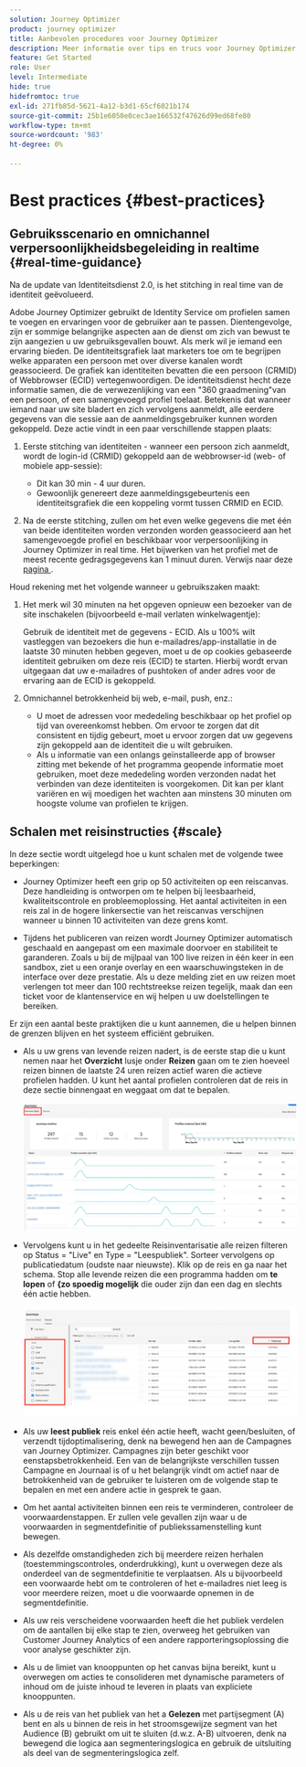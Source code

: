 ```yaml
---
solution: Journey Optimizer
product: journey optimizer
title: Aanbevolen procedures voor Journey Optimizer
description: Meer informatie over tips en trucs voor Journey Optimizer
feature: Get Started
role: User
level: Intermediate
hide: true
hidefromtoc: true
exl-id: 271fb85d-5621-4a12-b3d1-65cf6021b174
source-git-commit: 25b1e6050e0cec3ae166532f47626d99ed68fe80
workflow-type: tm+mt
source-wordcount: '983'
ht-degree: 0%

---
```


# Best practices {#best-practices}

## Gebruiksscenario en omnichannel verpersoonlijkheidsbegeleiding in realtime {#real-time-guidance}

Na de update van Identiteitsdienst 2.0, is het stitching in real time van de identiteit geëvolueerd.

Adobe Journey Optimizer gebruikt de Identity Service om profielen samen te voegen en ervaringen voor de gebruiker aan te passen. Dientengevolge, zijn er sommige belangrijke aspecten aan de dienst om zich van bewust te zijn aangezien u uw gebruiksgevallen bouwt. Als merk wil je iemand een ervaring bieden. De identiteitsgrafiek laat marketers toe om te begrijpen welke apparaten een persoon met over diverse kanalen wordt geassocieerd. De grafiek kan identiteiten bevatten die een persoon (CRMID) of Webbrowser (ECID) vertegenwoordigen. De identiteitsdienst hecht deze informatie samen, die de verwezenlijking van een &quot;360 graadmening&quot;van een persoon, of een samengevoegd profiel toelaat. Betekenis dat wanneer iemand naar uw site bladert en zich vervolgens aanmeldt, alle eerdere gegevens van die sessie aan de aanmeldingsgebruiker kunnen worden gekoppeld. Deze actie vindt in een paar verschillende stappen plaats:

1. Eerste stitching van identiteiten - wanneer een persoon zich aanmeldt, wordt de login-id (CRMID) gekoppeld aan de webbrowser-id (web- of mobiele app-sessie):

   * Dit kan 30 min - 4 uur duren.
   * Gewoonlijk genereert deze aanmeldingsgebeurtenis een identiteitsgrafiek die een koppeling vormt tussen CRMID en ECID.

1. Na de eerste stitching, zullen om het even welke gegevens die met één van beide identiteiten worden verzonden worden geassocieerd aan het samengevoegde profiel en beschikbaar voor verpersoonlijking in Journey Optimizer in real time. Het bijwerken van het profiel met de meest recente gedragsgegevens kan 1 minuut duren. Verwijs naar deze [ pagina ](https://experienceleague.adobe.com/docs/experience-platform/ingestion/streaming/overview.html?lang=nl).

Houd rekening met het volgende wanneer u gebruikszaken maakt:

1. Het merk wil 30 minuten na het opgeven opnieuw een bezoeker van de site inschakelen (bijvoorbeeld e-mail verlaten winkelwagentje):

   Gebruik de identiteit met de gegevens - ECID. Als u 100% wilt vastleggen van bezoekers die hun e-mailadres/app-installatie in de laatste 30 minuten hebben gegeven, moet u de op cookies gebaseerde identiteit gebruiken om deze reis (ECID) te starten. Hierbij wordt ervan uitgegaan dat uw e-mailadres of pushtoken of ander adres voor de ervaring aan de ECID is gekoppeld.

1. Omnichannel betrokkenheid bij web, e-mail, push, enz.:

   * U moet de adressen voor mededeling beschikbaar op het profiel op tijd van overeenkomst hebben. Om ervoor te zorgen dat dit consistent en tijdig gebeurt, moet u ervoor zorgen dat uw gegevens zijn gekoppeld aan de identiteit die u wilt gebruiken.
   * Als u informatie van een onlangs geïnstalleerde app of browser zitting met bekende of het programma geopende informatie moet gebruiken, moet deze mededeling worden verzonden nadat het verbinden van deze identiteiten is voorgekomen. Dit kan per klant variëren en wij moedigen het wachten aan minstens 30 minuten om hoogste volume van profielen te krijgen.

## Schalen met reisinstructies {#scale}

In deze sectie wordt uitgelegd hoe u kunt schalen met de volgende twee beperkingen:

* Journey Optimizer heeft een grip op 50 activiteiten op een reiscanvas. Deze handleiding is ontworpen om te helpen bij leesbaarheid, kwaliteitscontrole en probleemoplossing. Het aantal activiteiten in een reis zal in de hogere linkersectie van het reiscanvas verschijnen wanneer u binnen 10 activiteiten van deze grens komt.

* Tijdens het publiceren van reizen wordt Journey Optimizer automatisch geschaald en aangepast om een maximale doorvoer en stabiliteit te garanderen. Zoals u bij de mijlpaal van 100 live reizen in één keer in een sandbox, ziet u een oranje overlay en een waarschuwingsteken in de interface over deze prestatie. Als u deze melding ziet en uw reizen moet verlengen tot meer dan 100 rechtstreekse reizen tegelijk, maak dan een ticket voor de klantenservice en wij helpen u uw doelstellingen te bereiken.

<!--DOCAC-10977

* As you publish journeys, Journey Optimizer automatically scales and adjusts to ensure maximum throughput and stability. As you near the milestone of 500 live journeys at one time in a sandbox, you will see an orange overlay and warning sign appear in the interface on this achievement. If you see this notification and have a need to extend your journeys beyond 500 live journeys at a time, please create a ticket for customer care and we will help you reach your goals.-->


Er zijn een aantal beste praktijken die u kunt aannemen, die u helpen binnen de grenzen blijven en het systeem efficiënt gebruiken.

* Als u uw grens van levende reizen nadert, is de eerste stap die u kunt nemen naar het **Overzicht** lusje onder **Reizen** gaan om te zien hoeveel reizen binnen de laatste 24 uren reizen actief waren die actieve profielen hadden. U kunt het aantal profielen controleren dat de reis in deze sectie binnengaat en weggaat om dat te bepalen.

  ![](assets/journey-guardrails2.png)

* Vervolgens kunt u in het gedeelte Reisinventarisatie alle reizen filteren op Status = &quot;Live&quot; en Type = &quot;Leespubliek&quot;. Sorteer vervolgens op publicatiedatum (oudste naar nieuwste). Klik op de reis en ga naar het schema. Stop alle levende reizen die een programma hadden om **te lopen** of **&lbrace;zo spoedig mogelijk** die ouder zijn dan een dag en slechts één actie hebben.

  ![](assets/journey-guardrails1.png)

* Als uw **leest publiek** reis enkel één actie heeft, wacht geen/besluiten, of verzendt tijdoptimalisering, denk na bewegend hen aan de Campagnes van Journey Optimizer. Campagnes zijn beter geschikt voor eenstapsbetrokkenheid. Een van de belangrijkste verschillen tussen Campagne en Journaal is of u het belangrijk vindt om actief naar de betrokkenheid van de gebruiker te luisteren om de volgende stap te bepalen en met een andere actie in gesprek te gaan.
* Om het aantal activiteiten binnen een reis te verminderen, controleer de voorwaardenstappen. Er zullen vele gevallen zijn waar u de voorwaarden in segmentdefinitie of publiekssamenstelling kunt bewegen.
* Als dezelfde omstandigheden zich bij meerdere reizen herhalen (toestemmingscontroles, onderdrukking), kunt u overwegen deze als onderdeel van de segmentdefinitie te verplaatsen. Als u bijvoorbeeld een voorwaarde hebt om te controleren of het e-mailadres niet leeg is voor meerdere reizen, moet u die voorwaarde opnemen in de segmentdefinitie.
* Als uw reis verscheidene voorwaarden heeft die het publiek verdelen om de aantallen bij elke stap te zien, overweeg het gebruiken van Customer Journey Analytics of een andere rapporteringsoplossing die voor analyse geschikter zijn.
* Als u de limiet van knooppunten op het canvas bijna bereikt, kunt u overwegen om acties te consolideren met dynamische parameters of inhoud om de juiste inhoud te leveren in plaats van expliciete knooppunten.

* Als u de reis van het publiek van het a **Gelezen** met partijsegment (A) bent en als u binnen de reis in het stroomsgewijze segment van het Audience (B) gebruikt om uit te sluiten (d.w.z. A-B) uitvoeren, denk na bewegend die logica aan segmenteringslogica en gebruik de uitsluiting als deel van de segmenteringslogica zelf.